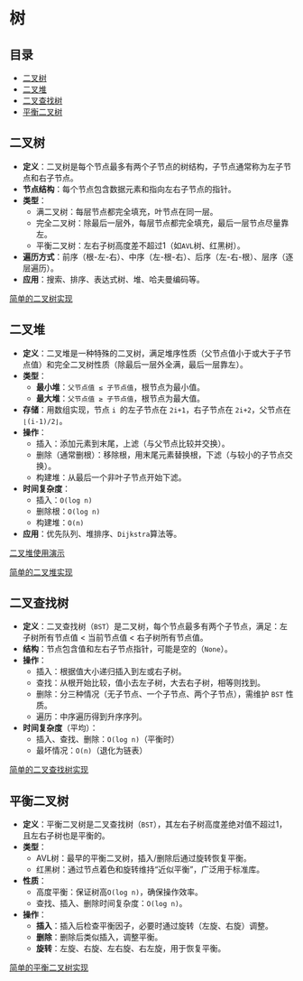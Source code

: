 # 树

## 目录
- [二叉树](#二叉树)
- [二叉堆](#二叉堆)
- [二叉查找树](#二叉查找树)
- [平衡二叉树](#平衡二叉树)
## 二叉树

- **定义**：二叉树是每个节点最多有两个子节点的树结构，子节点通常称为左子节点和右子节点。
- **节点结构**：每个节点包含数据元素和指向左右子节点的指针。
- **类型**：
  - 满二叉树：每层节点都完全填充，叶节点在同一层。
  - 完全二叉树：除最后一层外，每层节点都完全填充，最后一层节点尽量靠左。
  - 平衡二叉树：左右子树高度差不超过1（如`AVL`树、红黑树）。
- **遍历方式**：前序（根-左-右）、中序（左-根-右）、后序（左-右-根）、层序（逐层遍历）。
- **应用**：搜索、排序、表达式树、堆、哈夫曼编码等。

[简单的二叉树实现](./data_struct/binary_tree/src/binary_tree.rs)

## 二叉堆
- **定义**：二叉堆是一种特殊的二叉树，满足堆序性质（父节点值小于或大于子节点值）和完全二叉树性质（除最后一层外全满，最后一层靠左）。
- **类型**：
  - **最小堆**：`父节点值 ≤ 子节点值`，根节点为最小值。
  - **最大堆**：`父节点值 ≥ 子节点值`，根节点为最大值。
- **存储**：用数组实现，节点 `i `的左子节点在 `2i+1`，右子节点在 `2i+2`，父节点在 `⌊(i-1)/2⌋`。
- **操作**：
  -  插入：添加元素到末尾，上滤（与父节点比较并交换）。
  -  删除（通常删根）：移除根，用末尾元素替换根，下滤（与较小的子节点交换）。
  -  构建堆：从最后一个非叶子节点开始下滤。
- **时间复杂度**：
  - 插入：`O(log n)`
  - 删除根：`O(log n)`
  - 构建堆：`O(n)`
- **应用**：优先队列、堆排序、`Dijkstra`算法等。

[二叉堆使用演示](./data_struct/binary_tree/src/binary_heap_example.rs)

[简单的二叉堆实现](./data_struct/binary_tree/src/binary_heap.rs)

## 二叉查找树

- **定义**：二叉查找树（`BST`）是二叉树，每个节点最多有两个子节点，满足：左子树所有节点值 < 当前节点值 < 右子树所有节点值。
- **结构**：节点包含值和左右子节点指针，可能是空的（`None`）。
- **操作**：
  - 插入：根据值大小递归插入到左或右子树。
  - 查找：从根开始比较，值小去左子树，大去右子树，相等则找到。
  - 删除：分三种情况（无子节点、一个子节点、两个子节点），需维护 `BST` 性质。
  - 遍历：中序遍历得到升序序列。
- **时间复杂度**（平均）：
  - 插入、查找、删除：`O(log n)`（平衡时）
  - 最坏情况：`O(n)`（退化为链表）

[简单的二叉查找树实现](./data_struct/binary_tree/src/binary_search_tree.rs)

## 平衡二叉树

- **定义**：平衡二叉树是二叉查找树（`BST`），其左右子树高度差绝对值不超过1，且左右子树也是平衡的。
- **类型**：
  - AVL树：最早的平衡二叉树，插入/删除后通过旋转恢复平衡。
  - 红黑树：通过节点着色和旋转维持“近似平衡”，广泛用于标准库。
- **性质**：
  - 高度平衡：保证树高`O(log n)`，确保操作效率。
  - 查找、插入、删除时间复杂度：`O(log n)`。
- **操作**：
  - **插入**：插入后检查平衡因子，必要时通过旋转（左旋、右旋）调整。
  - **删除**：删除后类似插入，调整平衡。
  - **旋转**：左旋、右旋、左右旋、右左旋，用于恢复平衡。

[简单的平衡二叉树实现](./data_struct/binary_tree/src/balanced_binary_tree.rs)



